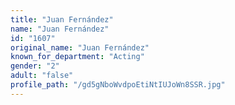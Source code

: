 ```yaml
---
title: "Juan Fernández"
name: "Juan Fernández"
id: "1607"
original_name: "Juan Fernández"
known_for_department: "Acting"
gender: "2"
adult: "false"
profile_path: "/gd5gNboWvdpoEtiNtIUJoWn8SSR.jpg"
---
```

